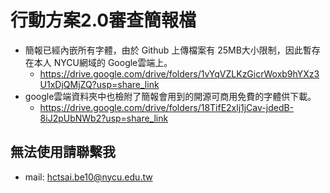 # 行動方案2.0審查簡報檔
- 簡報已經內嵌所有字體，由於 Github 上傳檔案有 25MB大小限制，因此暫存在本人 NYCU網域的 Google雲端上。
  - https://drive.google.com/drive/folders/1vYqVZLKzGicrWoxb9hYXz3U1xDjQMjZQ?usp=share_link
- google雲端資料夾中也檢附了簡報會用到的開源可商用免費的字體供下載。
  - https://drive.google.com/drive/folders/18TifE2xlj1jCav-jdedB-8iJ2pUbNWb2?usp=share_link
## 無法使用請聯繫我
- mail: hctsai.be10@nycu.edu.tw
